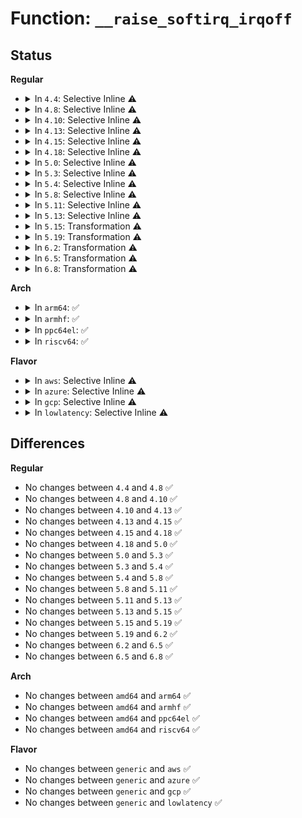 # Function: <code>__raise_softirq_irqoff</code>

## Status
<b>Regular</b>
<ul>
<li>
<details>
<summary>In <code>4.4</code>: Selective Inline ⚠️</summary>

```c
void __raise_softirq_irqoff(unsigned int nr);
```

**Collision:** Unique Global

**Inline:** Selective

**Transformation:** False

**Instances:**

```
In kernel/softirq.c (ffffffff810851da)
Location: kernel/softirq.c:427
Inline: True
Inline callers:
  - kernel/softirq.c:tasklet_hi_action
  - kernel/softirq.c:tasklet_action
  - kernel/softirq.c:__tasklet_hi_schedule
  - kernel/softirq.c:__tasklet_schedule
  - kernel/softirq.c:cpu_callback
  - kernel/softirq.c:cpu_callback
  - kernel/softirq.c:raise_softirq
Direct callers:
  - block/blk-iopoll.c:blk_iopoll_softirq
  - block/blk-iopoll.c:blk_iopoll_sched
  - net/core/dev.c:__napi_schedule_irqoff
  - net/core/dev.c:rps_trigger_softirq
  - net/core/dev.c:__napi_schedule
  - net/core/dev.c:enqueue_to_backlog
  - net/core/dev.c:enqueue_to_backlog
  - net/core/dev.c:dev_cpu_callback
  - net/core/dev.c:net_rx_action
```
**Symbols:**

```
ffffffff81085e10-ffffffff81085e7b: __raise_softirq_irqoff (STB_GLOBAL)
```
</details>
</li>
<li>
<details>
<summary>In <code>4.8</code>: Selective Inline ⚠️</summary>

```c
void __raise_softirq_irqoff(unsigned int nr);
```

**Collision:** Unique Global

**Inline:** Selective

**Transformation:** False

**Instances:**

```
In kernel/softirq.c (ffffffff810887ff)
Location: kernel/softirq.c:427
Inline: True
Inline callers:
  - kernel/softirq.c:cpu_callback
  - kernel/softirq.c:cpu_callback
  - kernel/softirq.c:tasklet_hi_action
  - kernel/softirq.c:tasklet_action
  - kernel/softirq.c:__tasklet_hi_schedule
  - kernel/softirq.c:__tasklet_schedule
  - kernel/softirq.c:raise_softirq
Direct callers:
  - lib/irq_poll.c:irq_poll_softirq
  - net/core/dev.c:dev_cpu_callback
  - net/core/dev.c:net_rx_action
  - net/core/dev.c:__napi_schedule_irqoff
  - net/core/dev.c:__napi_schedule
  - net/core/dev.c:enqueue_to_backlog
  - net/core/dev.c:enqueue_to_backlog
  - net/core/dev.c:rps_trigger_softirq
```
**Symbols:**

```
ffffffff81088c40-ffffffff81088ca4: __raise_softirq_irqoff (STB_GLOBAL)
```
</details>
</li>
<li>
<details>
<summary>In <code>4.10</code>: Selective Inline ⚠️</summary>

```c
void __raise_softirq_irqoff(unsigned int nr);
```

**Collision:** Unique Global

**Inline:** Selective

**Transformation:** False

**Instances:**

```
In kernel/softirq.c (ffffffff8108d75d)
Location: kernel/softirq.c:441
Inline: True
Inline callers:
  - kernel/softirq.c:takeover_tasklets
  - kernel/softirq.c:takeover_tasklets
  - kernel/softirq.c:tasklet_hi_action
  - kernel/softirq.c:tasklet_action
  - kernel/softirq.c:__tasklet_hi_schedule
  - kernel/softirq.c:__tasklet_schedule
  - kernel/softirq.c:raise_softirq
Direct callers:
  - lib/irq_poll.c:irq_poll_cpu_dead
  - lib/irq_poll.c:irq_poll_softirq
  - net/core/dev.c:dev_cpu_dead
  - net/core/dev.c:net_rx_action
  - net/core/dev.c:__napi_schedule
  - net/core/dev.c:enqueue_to_backlog
  - net/core/dev.c:enqueue_to_backlog
  - net/core/dev.c:rps_trigger_softirq
```
**Symbols:**

```
ffffffff8108db90-ffffffff8108dbf4: __raise_softirq_irqoff (STB_GLOBAL)
```
</details>
</li>
<li>
<details>
<summary>In <code>4.13</code>: Selective Inline ⚠️</summary>

```c
void __raise_softirq_irqoff(unsigned int nr);
```

**Collision:** Unique Global

**Inline:** Selective

**Transformation:** False

**Instances:**

```
In kernel/softirq.c (ffffffff8108a78c)
Location: kernel/softirq.c:441
Inline: True
Inline callers:
  - kernel/softirq.c:takeover_tasklets
  - kernel/softirq.c:takeover_tasklets
  - kernel/softirq.c:tasklet_hi_action
  - kernel/softirq.c:tasklet_action
  - kernel/softirq.c:__tasklet_hi_schedule
  - kernel/softirq.c:__tasklet_schedule
  - kernel/softirq.c:raise_softirq
Direct callers:
  - lib/irq_poll.c:irq_poll_cpu_dead
  - lib/irq_poll.c:irq_poll_softirq
  - net/core/dev.c:dev_cpu_dead
  - net/core/dev.c:net_rx_action
  - net/core/dev.c:__napi_schedule
  - net/core/dev.c:enqueue_to_backlog
  - net/core/dev.c:enqueue_to_backlog
  - net/core/dev.c:rps_trigger_softirq
```
**Symbols:**

```
ffffffff8108abc0-ffffffff8108ac24: __raise_softirq_irqoff (STB_GLOBAL)
```
</details>
</li>
<li>
<details>
<summary>In <code>4.15</code>: Selective Inline ⚠️</summary>

```c
void __raise_softirq_irqoff(unsigned int nr);
```

**Collision:** Unique Global

**Inline:** Selective

**Transformation:** False

**Instances:**

```
In kernel/softirq.c (ffffffff8109133c)
Location: kernel/softirq.c:441
Inline: True
Inline callers:
  - kernel/softirq.c:takeover_tasklets
  - kernel/softirq.c:takeover_tasklets
  - kernel/softirq.c:tasklet_hi_action
  - kernel/softirq.c:tasklet_action
  - kernel/softirq.c:__tasklet_hi_schedule
  - kernel/softirq.c:__tasklet_schedule
  - kernel/softirq.c:raise_softirq
Direct callers:
  - lib/irq_poll.c:irq_poll_cpu_dead
  - lib/irq_poll.c:irq_poll_softirq
  - net/core/dev.c:dev_cpu_dead
  - net/core/dev.c:net_rx_action
  - net/core/dev.c:__napi_schedule
  - net/core/dev.c:enqueue_to_backlog
  - net/core/dev.c:enqueue_to_backlog
  - net/core/dev.c:rps_trigger_softirq
```
**Symbols:**

```
ffffffff810918a0-ffffffff81091907: __raise_softirq_irqoff (STB_GLOBAL)
```
</details>
</li>
<li>
<details>
<summary>In <code>4.18</code>: Selective Inline ⚠️</summary>

```c
void __raise_softirq_irqoff(unsigned int nr);
```

**Collision:** Unique Global

**Inline:** Selective

**Transformation:** False

**Instances:**

```
In kernel/softirq.c (ffffffff81094dcc)
Location: kernel/softirq.c:448
Inline: True
Inline callers:
  - kernel/softirq.c:takeover_tasklets
  - kernel/softirq.c:takeover_tasklets
  - kernel/softirq.c:__tasklet_schedule_common
  - kernel/softirq.c:raise_softirq
Direct callers:
  - lib/irq_poll.c:irq_poll_cpu_dead
  - lib/irq_poll.c:irq_poll_softirq
  - net/core/dev.c:dev_cpu_dead
  - net/core/dev.c:net_rx_action
  - net/core/dev.c:__napi_schedule
  - net/core/dev.c:enqueue_to_backlog
  - net/core/dev.c:enqueue_to_backlog
  - net/core/dev.c:rps_trigger_softirq
```
**Symbols:**

```
ffffffff81095380-ffffffff810953e8: __raise_softirq_irqoff (STB_GLOBAL)
```
</details>
</li>
<li>
<details>
<summary>In <code>5.0</code>: Selective Inline ⚠️</summary>

```c
void __raise_softirq_irqoff(unsigned int nr);
```

**Collision:** Unique Global

**Inline:** Selective

**Transformation:** False

**Instances:**

```
In kernel/softirq.c (ffffffff8109d2ac)
Location: kernel/softirq.c:449
Inline: True
Inline callers:
  - kernel/softirq.c:takeover_tasklets
  - kernel/softirq.c:takeover_tasklets
  - kernel/softirq.c:__tasklet_schedule_common
  - kernel/softirq.c:raise_softirq
Direct callers:
  - lib/irq_poll.c:irq_poll_cpu_dead
  - lib/irq_poll.c:irq_poll_softirq
  - net/core/dev.c:dev_cpu_dead
  - net/core/dev.c:net_rx_action
  - net/core/dev.c:__napi_schedule
  - net/core/dev.c:enqueue_to_backlog
  - net/core/dev.c:enqueue_to_backlog
  - net/core/dev.c:rps_trigger_softirq
```
**Symbols:**

```
ffffffff8109d700-ffffffff8109d768: __raise_softirq_irqoff (STB_GLOBAL)
```
</details>
</li>
<li>
<details>
<summary>In <code>5.3</code>: Selective Inline ⚠️</summary>

```c
void __raise_softirq_irqoff(unsigned int nr);
```

**Collision:** Unique Global

**Inline:** Selective

**Transformation:** False

**Instances:**

```
In kernel/softirq.c (ffffffff810a188c)
Location: kernel/softirq.c:449
Inline: True
Inline callers:
  - kernel/softirq.c:takeover_tasklets
  - kernel/softirq.c:takeover_tasklets
  - kernel/softirq.c:__tasklet_schedule_common
  - kernel/softirq.c:raise_softirq
Direct callers:
  - lib/irq_poll.c:irq_poll_cpu_dead
  - lib/irq_poll.c:irq_poll_softirq
  - net/core/dev.c:dev_cpu_dead
  - net/core/dev.c:net_rx_action
  - net/core/dev.c:__napi_schedule
  - net/core/dev.c:enqueue_to_backlog
  - net/core/dev.c:enqueue_to_backlog
  - net/core/dev.c:rps_trigger_softirq
```
**Symbols:**

```
ffffffff810a1cc0-ffffffff810a1d28: __raise_softirq_irqoff (STB_GLOBAL)
```
</details>
</li>
<li>
<details>
<summary>In <code>5.4</code>: Selective Inline ⚠️</summary>

```c
void __raise_softirq_irqoff(unsigned int nr);
```

**Collision:** Unique Global

**Inline:** Selective

**Transformation:** False

**Instances:**

```
In kernel/softirq.c (ffffffff810a7e4c)
Location: kernel/softirq.c:449
Inline: True
Inline callers:
  - kernel/softirq.c:takeover_tasklets
  - kernel/softirq.c:takeover_tasklets
  - kernel/softirq.c:__tasklet_schedule_common
  - kernel/softirq.c:raise_softirq
Direct callers:
  - lib/irq_poll.c:irq_poll_cpu_dead
  - lib/irq_poll.c:irq_poll_softirq
  - net/core/dev.c:dev_cpu_dead
  - net/core/dev.c:net_rx_action
  - net/core/dev.c:__napi_schedule
  - net/core/dev.c:enqueue_to_backlog
  - net/core/dev.c:enqueue_to_backlog
  - net/core/dev.c:rps_trigger_softirq
```
**Symbols:**

```
ffffffff810a8280-ffffffff810a82e8: __raise_softirq_irqoff (STB_GLOBAL)
```
</details>
</li>
<li>
<details>
<summary>In <code>5.8</code>: Selective Inline ⚠️</summary>

```c
void __raise_softirq_irqoff(unsigned int nr);
```

**Collision:** Unique Global

**Inline:** Selective

**Transformation:** False

**Instances:**

```
In kernel/softirq.c (ffffffff810af22c)
Location: kernel/softirq.c:476
Inline: True
Inline callers:
  - kernel/softirq.c:takeover_tasklets
  - kernel/softirq.c:takeover_tasklets
  - kernel/softirq.c:__tasklet_hi_schedule
  - kernel/softirq.c:__tasklet_schedule
  - kernel/softirq.c:raise_softirq
Direct callers:
  - lib/irq_poll.c:irq_poll_cpu_dead
  - lib/irq_poll.c:irq_poll_softirq
  - net/core/dev.c:dev_cpu_dead
  - net/core/dev.c:net_rx_action
  - net/core/dev.c:napi_watchdog
  - net/core/dev.c:__napi_schedule
  - net/core/dev.c:enqueue_to_backlog
  - net/core/dev.c:enqueue_to_backlog
  - net/core/dev.c:rps_trigger_softirq
```
**Symbols:**

```
ffffffff810afb70-ffffffff810afbd8: __raise_softirq_irqoff (STB_GLOBAL)
```
</details>
</li>
<li>
<details>
<summary>In <code>5.11</code>: Selective Inline ⚠️</summary>

```c
void __raise_softirq_irqoff(unsigned int nr);
```

**Collision:** Unique Global

**Inline:** Selective

**Transformation:** False

**Instances:**

```
In kernel/softirq.c (ffffffff810aa9fa)
Location: kernel/softirq.c:479
Inline: True
Inline callers:
  - kernel/softirq.c:takeover_tasklets
  - kernel/softirq.c:takeover_tasklets
  - kernel/softirq.c:__tasklet_hi_schedule
  - kernel/softirq.c:__tasklet_schedule
  - kernel/softirq.c:raise_softirq
Direct callers:
  - lib/irq_poll.c:irq_poll_cpu_dead
  - lib/irq_poll.c:irq_poll_softirq
  - net/core/dev.c:dev_cpu_dead
  - net/core/dev.c:net_rx_action
  - net/core/dev.c:napi_watchdog
  - net/core/dev.c:__napi_schedule
  - net/core/dev.c:enqueue_to_backlog
  - net/core/dev.c:enqueue_to_backlog
  - net/core/dev.c:rps_trigger_softirq
```
**Symbols:**

```
ffffffff810ab2d0-ffffffff810ab329: __raise_softirq_irqoff (STB_GLOBAL)
```
</details>
</li>
<li>
<details>
<summary>In <code>5.13</code>: Selective Inline ⚠️</summary>

```c
void __raise_softirq_irqoff(unsigned int nr);
```

**Collision:** Unique Global

**Inline:** Selective

**Transformation:** False

**Instances:**

```
In kernel/softirq.c (ffffffff810abd4a)
Location: kernel/softirq.c:696
Inline: True
Inline callers:
  - kernel/softirq.c:takeover_tasklets
  - kernel/softirq.c:takeover_tasklets
  - kernel/softirq.c:__tasklet_hi_schedule
  - kernel/softirq.c:__tasklet_schedule
  - kernel/softirq.c:raise_softirq
Direct callers:
  - block/blk-mq.c:__blk_mq_complete_request_remote
  - lib/irq_poll.c:irq_poll_cpu_dead
  - lib/irq_poll.c:irq_poll_softirq
  - net/core/dev.c:dev_cpu_dead
  - net/core/dev.c:net_rx_action
  - net/core/dev.c:napi_watchdog
  - net/core/dev.c:__napi_schedule
  - net/core/dev.c:enqueue_to_backlog
  - net/core/dev.c:enqueue_to_backlog
  - net/core/dev.c:rps_trigger_softirq
```
**Symbols:**

```
ffffffff810ac4d0-ffffffff810ac529: __raise_softirq_irqoff (STB_GLOBAL)
```
</details>
</li>
<li>
<details>
<summary>In <code>5.15</code>: Transformation ⚠️</summary>

```c
void __raise_softirq_irqoff(unsigned int nr);
```

**Collision:** Unique Global

**Inline:** No

**Transformation:** True

**Instances:**

```
In kernel/softirq.c (0)
Location: kernel/softirq.c:695
Inline: False
Direct callers:
  - kernel/softirq.c:takeover_tasklets
  - kernel/softirq.c:takeover_tasklets
  - kernel/softirq.c:__tasklet_hi_schedule
  - kernel/softirq.c:__tasklet_schedule
  - kernel/softirq.c:raise_softirq
  - block/blk-mq.c:__blk_mq_complete_request_remote
  - lib/irq_poll.c:irq_poll_cpu_dead
  - lib/irq_poll.c:irq_poll_softirq
  - net/core/dev.c:dev_cpu_dead
  - net/core/dev.c:net_rx_action
  - net/core/dev.c:napi_watchdog
  - net/core/dev.c:__napi_schedule
  - net/core/dev.c:enqueue_to_backlog
  - net/core/dev.c:enqueue_to_backlog
  - net/core/dev.c:rps_trigger_softirq
```
**Symbols:**

```
ffffffff81ca42a5-ffffffff81ca42be: __raise_softirq_irqoff.cold (STB_LOCAL)
ffffffff810bd9f0-ffffffff810bda50: __raise_softirq_irqoff (STB_GLOBAL)
```
</details>
</li>
<li>
<details>
<summary>In <code>5.19</code>: Transformation ⚠️</summary>

```c
void __raise_softirq_irqoff(unsigned int nr);
```

**Collision:** Unique Global

**Inline:** No

**Transformation:** True

**Instances:**

```
In kernel/softirq.c (0)
Location: kernel/softirq.c:709
Inline: False
Direct callers:
  - kernel/softirq.c:takeover_tasklets
  - kernel/softirq.c:takeover_tasklets
  - kernel/softirq.c:__tasklet_schedule_common
  - kernel/softirq.c:raise_softirq
  - block/blk-mq.c:__blk_mq_complete_request_remote
  - lib/irq_poll.c:irq_poll_cpu_dead
  - lib/irq_poll.c:irq_poll_softirq
  - net/core/dev.c:dev_cpu_dead
  - net/core/dev.c:net_rx_action
  - net/core/dev.c:napi_watchdog
  - net/core/dev.c:__napi_schedule
  - net/core/dev.c:enqueue_to_backlog
  - net/core/dev.c:enqueue_to_backlog
  - net/core/dev.c:trigger_rx_softirq
  - net/core/dev.c:rps_trigger_softirq
```
**Symbols:**

```
ffffffff81e53b37-ffffffff81e53b4f: __raise_softirq_irqoff.cold (STB_LOCAL)
ffffffff810d49f0-ffffffff810d4a6e: __raise_softirq_irqoff (STB_GLOBAL)
```
</details>
</li>
<li>
<details>
<summary>In <code>6.2</code>: Transformation ⚠️</summary>

```c
void __raise_softirq_irqoff(unsigned int nr);
```

**Collision:** Unique Global

**Inline:** No

**Transformation:** True

**Instances:**

```
In kernel/softirq.c (0)
Location: kernel/softirq.c:709
Inline: False
Direct callers:
  - kernel/softirq.c:takeover_tasklets
  - kernel/softirq.c:takeover_tasklets
  - kernel/softirq.c:__tasklet_schedule_common
  - kernel/softirq.c:raise_softirq
  - block/blk-mq.c:__blk_mq_complete_request_remote
  - lib/irq_poll.c:irq_poll_cpu_dead
  - lib/irq_poll.c:irq_poll_softirq
  - net/core/dev.c:dev_cpu_dead
  - net/core/dev.c:net_rx_action
  - net/core/dev.c:napi_watchdog
  - net/core/dev.c:__napi_schedule
  - net/core/dev.c:enqueue_to_backlog
  - net/core/dev.c:enqueue_to_backlog
  - net/core/dev.c:trigger_rx_softirq
  - net/core/dev.c:rps_trigger_softirq
```
**Symbols:**

```
ffffffff82055d22-ffffffff82055d3a: __raise_softirq_irqoff.cold (STB_LOCAL)
ffffffff810f3980-ffffffff810f39fe: __raise_softirq_irqoff (STB_GLOBAL)
```
</details>
</li>
<li>
<details>
<summary>In <code>6.5</code>: Transformation ⚠️</summary>

```c
void __raise_softirq_irqoff(unsigned int nr);
```

**Collision:** Unique Global

**Inline:** No

**Transformation:** True

**Instances:**

```
In kernel/softirq.c (0)
Location: kernel/softirq.c:691
Inline: False
Direct callers:
  - kernel/softirq.c:takeover_tasklets
  - kernel/softirq.c:takeover_tasklets
  - kernel/softirq.c:__tasklet_schedule_common
  - kernel/softirq.c:raise_softirq
  - block/blk-mq.c:__blk_mq_complete_request_remote
  - lib/irq_poll.c:irq_poll_cpu_dead
  - lib/irq_poll.c:irq_poll_softirq
  - net/core/dev.c:dev_cpu_dead
  - net/core/dev.c:net_rx_action
  - net/core/dev.c:napi_watchdog
  - net/core/dev.c:__napi_schedule
  - net/core/dev.c:enqueue_to_backlog
  - net/core/dev.c:trigger_rx_softirq
  - net/core/dev.c:rps_trigger_softirq
```
**Symbols:**

```
ffffffff820d4312-ffffffff820d432a: __raise_softirq_irqoff.cold (STB_LOCAL)
ffffffff810ffcd0-ffffffff810ffd4e: __raise_softirq_irqoff (STB_GLOBAL)
```
</details>
</li>
<li>
<details>
<summary>In <code>6.8</code>: Transformation ⚠️</summary>

```c
void __raise_softirq_irqoff(unsigned int nr);
```

**Collision:** Unique Global

**Inline:** No

**Transformation:** True

**Instances:**

```
In kernel/softirq.c (0)
Location: kernel/softirq.c:691
Inline: False
Direct callers:
  - kernel/softirq.c:takeover_tasklets
  - kernel/softirq.c:takeover_tasklets
  - kernel/softirq.c:__tasklet_schedule_common
  - kernel/softirq.c:raise_softirq
  - block/blk-mq.c:__blk_mq_complete_request_remote
  - lib/irq_poll.c:irq_poll_cpu_dead
  - lib/irq_poll.c:irq_poll_softirq
  - net/core/dev.c:dev_cpu_dead
  - net/core/dev.c:net_rx_action
  - net/core/dev.c:napi_watchdog
  - net/core/dev.c:__napi_schedule
  - net/core/dev.c:enqueue_to_backlog
  - net/core/dev.c:trigger_rx_softirq
  - net/core/dev.c:rps_trigger_softirq
```
**Symbols:**

```
ffffffff821af20b-ffffffff821af223: __raise_softirq_irqoff.cold (STB_LOCAL)
ffffffff811093f0-ffffffff8110946e: __raise_softirq_irqoff (STB_GLOBAL)
```
</details>
</li>
</ul>
<b>Arch</b>
<ul>
<li>
<details>
<summary>In <code>arm64</code>: ✅</summary>

```c
void __raise_softirq_irqoff(unsigned int nr);
```

**Collision:** Unique Global

**Inline:** No

**Transformation:** False

**Instances:**

```
In kernel/softirq.c (ffff8000100ff228)
Location: kernel/softirq.c:449
Inline: False
Direct callers:
  - kernel/softirq.c:takeover_tasklets
  - kernel/softirq.c:takeover_tasklets
  - kernel/softirq.c:__tasklet_schedule_common
  - kernel/softirq.c:raise_softirq
  - kernel/softirq.c:raise_softirq
  - lib/irq_poll.c:irq_poll_cpu_dead
  - lib/irq_poll.c:irq_poll_softirq
  - net/core/dev.c:dev_cpu_dead
  - net/core/dev.c:net_rx_action
  - net/core/dev.c:__napi_schedule_irqoff
  - net/core/dev.c:__napi_schedule
  - net/core/dev.c:enqueue_to_backlog
  - net/core/dev.c:enqueue_to_backlog
  - net/core/dev.c:rps_trigger_softirq
```
**Symbols:**

```
ffff8000100ff228-ffff8000100ff2e4: __raise_softirq_irqoff (STB_GLOBAL)
```
</details>
</li>
<li>
<details>
<summary>In <code>armhf</code>: ✅</summary>

```c
void __raise_softirq_irqoff(unsigned int nr);
```

**Collision:** Unique Global

**Inline:** No

**Transformation:** False

**Instances:**

```
In kernel/softirq.c (c035bf4c)
Location: kernel/softirq.c:449
Inline: False
Direct callers:
  - kernel/softirq.c:takeover_tasklets
  - kernel/softirq.c:takeover_tasklets
  - kernel/softirq.c:__tasklet_schedule_common
  - kernel/softirq.c:raise_softirq
  - lib/irq_poll.c:irq_poll_cpu_dead
  - lib/irq_poll.c:irq_poll_softirq
  - net/core/dev.c:dev_cpu_dead
  - net/core/dev.c:net_rx_action
  - net/core/dev.c:__napi_schedule_irqoff
  - net/core/dev.c:__napi_schedule
  - net/core/dev.c:enqueue_to_backlog
  - net/core/dev.c:enqueue_to_backlog
  - net/core/dev.c:rps_trigger_softirq
```
**Symbols:**

```
c035bf4c-c035c000: __raise_softirq_irqoff (STB_GLOBAL)
```
</details>
</li>
<li>
<details>
<summary>In <code>ppc64el</code>: ✅</summary>

```c
void __raise_softirq_irqoff(unsigned int nr);
```

**Collision:** Unique Global

**Inline:** No

**Transformation:** False

**Instances:**

```
In kernel/softirq.c (c000000000146570)
Location: kernel/softirq.c:449
Inline: False
Direct callers:
  - kernel/softirq.c:takeover_tasklets
  - kernel/softirq.c:takeover_tasklets
  - kernel/softirq.c:__tasklet_schedule_common
  - kernel/softirq.c:raise_softirq
  - lib/irq_poll.c:irq_poll_cpu_dead
  - lib/irq_poll.c:irq_poll_softirq
  - net/core/dev.c:dev_cpu_dead
  - net/core/dev.c:net_rx_action
  - net/core/dev.c:__napi_schedule_irqoff
  - net/core/dev.c:__napi_schedule
  - net/core/dev.c:enqueue_to_backlog
  - net/core/dev.c:enqueue_to_backlog
  - net/core/dev.c:rps_trigger_softirq
```
**Symbols:**

```
c000000000146570-c00000000014666c: __raise_softirq_irqoff (STB_GLOBAL)
```
</details>
</li>
<li>
<details>
<summary>In <code>riscv64</code>: ✅</summary>

```c
void __raise_softirq_irqoff(unsigned int nr);
```

**Collision:** Unique Global

**Inline:** No

**Transformation:** False

**Instances:**

```
In kernel/softirq.c (ffffffe0000c713a)
Location: kernel/softirq.c:449
Inline: False
Direct callers:
  - kernel/softirq.c:__tasklet_schedule_common
  - kernel/softirq.c:raise_softirq
  - lib/irq_poll.c:irq_poll_cpu_dead
  - lib/irq_poll.c:irq_poll_softirq
  - net/core/dev.c:dev_cpu_dead
  - net/core/dev.c:net_rx_action
  - net/core/dev.c:__napi_schedule_irqoff
  - net/core/dev.c:__napi_schedule
  - net/core/dev.c:enqueue_to_backlog
  - net/core/dev.c:enqueue_to_backlog
  - net/core/dev.c:rps_trigger_softirq
```
**Symbols:**

```
ffffffe0000c713a-ffffffe0000c71de: __raise_softirq_irqoff (STB_GLOBAL)
```
</details>
</li>
</ul>
<b>Flavor</b>
<ul>
<li>
<details>
<summary>In <code>aws</code>: Selective Inline ⚠️</summary>

```c
void __raise_softirq_irqoff(unsigned int nr);
```

**Collision:** Unique Global

**Inline:** Selective

**Transformation:** False

**Instances:**

```
In kernel/softirq.c (ffffffff810a176c)
Location: kernel/softirq.c:449
Inline: True
Inline callers:
  - kernel/softirq.c:takeover_tasklets
  - kernel/softirq.c:takeover_tasklets
  - kernel/softirq.c:__tasklet_schedule_common
  - kernel/softirq.c:raise_softirq
Direct callers:
  - lib/irq_poll.c:irq_poll_cpu_dead
  - lib/irq_poll.c:irq_poll_softirq
  - net/core/dev.c:dev_cpu_dead
  - net/core/dev.c:net_rx_action
  - net/core/dev.c:__napi_schedule
  - net/core/dev.c:enqueue_to_backlog
  - net/core/dev.c:enqueue_to_backlog
  - net/core/dev.c:rps_trigger_softirq
```
**Symbols:**

```
ffffffff810a1ba0-ffffffff810a1c08: __raise_softirq_irqoff (STB_GLOBAL)
```
</details>
</li>
<li>
<details>
<summary>In <code>azure</code>: Selective Inline ⚠️</summary>

```c
void __raise_softirq_irqoff(unsigned int nr);
```

**Collision:** Unique Global

**Inline:** Selective

**Transformation:** False

**Instances:**

```
In kernel/softirq.c (ffffffff81090146)
Location: kernel/softirq.c:449
Inline: True
Inline callers:
  - kernel/softirq.c:takeover_tasklets
  - kernel/softirq.c:takeover_tasklets
  - kernel/softirq.c:__tasklet_schedule_common
  - kernel/softirq.c:raise_softirq
Direct callers:
  - lib/irq_poll.c:irq_poll_cpu_dead
  - lib/irq_poll.c:irq_poll_softirq
  - net/core/dev.c:dev_cpu_dead
  - net/core/dev.c:net_rx_action
  - net/core/dev.c:__napi_schedule
  - net/core/dev.c:enqueue_to_backlog
  - net/core/dev.c:enqueue_to_backlog
  - net/core/dev.c:rps_trigger_softirq
```
**Symbols:**

```
ffffffff81090580-ffffffff810905e8: __raise_softirq_irqoff (STB_GLOBAL)
```
</details>
</li>
<li>
<details>
<summary>In <code>gcp</code>: Selective Inline ⚠️</summary>

```c
void __raise_softirq_irqoff(unsigned int nr);
```

**Collision:** Unique Global

**Inline:** Selective

**Transformation:** False

**Instances:**

```
In kernel/softirq.c (ffffffff810a171c)
Location: kernel/softirq.c:449
Inline: True
Inline callers:
  - kernel/softirq.c:takeover_tasklets
  - kernel/softirq.c:takeover_tasklets
  - kernel/softirq.c:__tasklet_schedule_common
  - kernel/softirq.c:raise_softirq
Direct callers:
  - lib/irq_poll.c:irq_poll_cpu_dead
  - lib/irq_poll.c:irq_poll_softirq
  - net/core/dev.c:dev_cpu_dead
  - net/core/dev.c:net_rx_action
  - net/core/dev.c:__napi_schedule
  - net/core/dev.c:enqueue_to_backlog
  - net/core/dev.c:enqueue_to_backlog
  - net/core/dev.c:rps_trigger_softirq
```
**Symbols:**

```
ffffffff810a1b50-ffffffff810a1bb8: __raise_softirq_irqoff (STB_GLOBAL)
```
</details>
</li>
<li>
<details>
<summary>In <code>lowlatency</code>: Selective Inline ⚠️</summary>

```c
void __raise_softirq_irqoff(unsigned int nr);
```

**Collision:** Unique Global

**Inline:** Selective

**Transformation:** False

**Instances:**

```
In kernel/softirq.c (ffffffff810a96dc)
Location: kernel/softirq.c:449
Inline: True
Inline callers:
  - kernel/softirq.c:takeover_tasklets
  - kernel/softirq.c:takeover_tasklets
  - kernel/softirq.c:__tasklet_schedule_common
  - kernel/softirq.c:raise_softirq
Direct callers:
  - lib/irq_poll.c:irq_poll_cpu_dead
  - lib/irq_poll.c:irq_poll_softirq
  - net/core/dev.c:dev_cpu_dead
  - net/core/dev.c:net_rx_action
  - net/core/dev.c:__napi_schedule
  - net/core/dev.c:enqueue_to_backlog
  - net/core/dev.c:enqueue_to_backlog
  - net/core/dev.c:rps_trigger_softirq
```
**Symbols:**

```
ffffffff810a9b60-ffffffff810a9bdd: __raise_softirq_irqoff (STB_GLOBAL)
```
</details>
</li>
</ul>

## Differences
<b>Regular</b>
<ul>
<li>
No changes between <code>4.4</code> and <code>4.8</code> ✅
</li>
<li>
No changes between <code>4.8</code> and <code>4.10</code> ✅
</li>
<li>
No changes between <code>4.10</code> and <code>4.13</code> ✅
</li>
<li>
No changes between <code>4.13</code> and <code>4.15</code> ✅
</li>
<li>
No changes between <code>4.15</code> and <code>4.18</code> ✅
</li>
<li>
No changes between <code>4.18</code> and <code>5.0</code> ✅
</li>
<li>
No changes between <code>5.0</code> and <code>5.3</code> ✅
</li>
<li>
No changes between <code>5.3</code> and <code>5.4</code> ✅
</li>
<li>
No changes between <code>5.4</code> and <code>5.8</code> ✅
</li>
<li>
No changes between <code>5.8</code> and <code>5.11</code> ✅
</li>
<li>
No changes between <code>5.11</code> and <code>5.13</code> ✅
</li>
<li>
No changes between <code>5.13</code> and <code>5.15</code> ✅
</li>
<li>
No changes between <code>5.15</code> and <code>5.19</code> ✅
</li>
<li>
No changes between <code>5.19</code> and <code>6.2</code> ✅
</li>
<li>
No changes between <code>6.2</code> and <code>6.5</code> ✅
</li>
<li>
No changes between <code>6.5</code> and <code>6.8</code> ✅
</li>
</ul>
<b>Arch</b>
<ul>
<li>
No changes between <code>amd64</code> and <code>arm64</code> ✅
</li>
<li>
No changes between <code>amd64</code> and <code>armhf</code> ✅
</li>
<li>
No changes between <code>amd64</code> and <code>ppc64el</code> ✅
</li>
<li>
No changes between <code>amd64</code> and <code>riscv64</code> ✅
</li>
</ul>
<b>Flavor</b>
<ul>
<li>
No changes between <code>generic</code> and <code>aws</code> ✅
</li>
<li>
No changes between <code>generic</code> and <code>azure</code> ✅
</li>
<li>
No changes between <code>generic</code> and <code>gcp</code> ✅
</li>
<li>
No changes between <code>generic</code> and <code>lowlatency</code> ✅
</li>
</ul>
